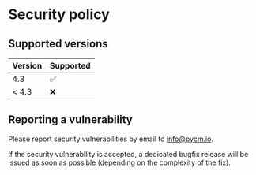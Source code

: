 # Security policy

## Supported versions

| Version       | Supported          |
| ------------- | ------------------ |
| 4.3           | :white_check_mark: |
| < 4.3         | :x:                |

## Reporting a vulnerability

Please report security vulnerabilities by email to [info@pycm.io](mailto:info@pycm.io "info@pycm.io").

If the security vulnerability is accepted, a dedicated bugfix release will be issued as soon as possible (depending on the complexity of the fix).